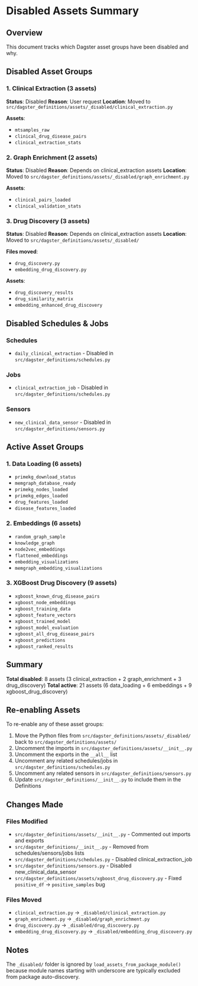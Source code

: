 # Disabled Assets Summary

## Overview

This document tracks which Dagster asset groups have been disabled and why.

## Disabled Asset Groups

### 1. Clinical Extraction (3 assets)
**Status**: Disabled
**Reason**: User request
**Location**: Moved to `src/dagster_definitions/assets/_disabled/clinical_extraction.py`

**Assets**:
- `mtsamples_raw`
- `clinical_drug_disease_pairs`
- `clinical_extraction_stats`

### 2. Graph Enrichment (2 assets)
**Status**: Disabled
**Reason**: Depends on clinical_extraction assets
**Location**: Moved to `src/dagster_definitions/assets/_disabled/graph_enrichment.py`

**Assets**:
- `clinical_pairs_loaded`
- `clinical_validation_stats`

### 3. Drug Discovery (3 assets)
**Status**: Disabled
**Reason**: Depends on clinical_extraction assets
**Location**: Moved to `src/dagster_definitions/assets/_disabled/`

**Files moved**:
- `drug_discovery.py`
- `embedding_drug_discovery.py`

**Assets**:
- `drug_discovery_results`
- `drug_similarity_matrix`
- `embedding_enhanced_drug_discovery`

## Disabled Schedules & Jobs

### Schedules
- `daily_clinical_extraction` - Disabled in `src/dagster_definitions/schedules.py`

### Jobs
- `clinical_extraction_job` - Disabled in `src/dagster_definitions/schedules.py`

### Sensors
- `new_clinical_data_sensor` - Disabled in `src/dagster_definitions/sensors.py`

## Active Asset Groups

### 1. Data Loading (6 assets)
- `primekg_download_status`
- `memgraph_database_ready`
- `primekg_nodes_loaded`
- `primekg_edges_loaded`
- `drug_features_loaded`
- `disease_features_loaded`

### 2. Embeddings (6 assets)
- `random_graph_sample`
- `knowledge_graph`
- `node2vec_embeddings`
- `flattened_embeddings`
- `embedding_visualizations`
- `memgraph_embedding_visualizations`

### 3. XGBoost Drug Discovery (9 assets)
- `xgboost_known_drug_disease_pairs`
- `xgboost_node_embeddings`
- `xgboost_training_data`
- `xgboost_feature_vectors`
- `xgboost_trained_model`
- `xgboost_model_evaluation`
- `xgboost_all_drug_disease_pairs`
- `xgboost_predictions`
- `xgboost_ranked_results`

## Summary

**Total disabled**: 8 assets (3 clinical_extraction + 2 graph_enrichment + 3 drug_discovery)
**Total active**: 21 assets (6 data_loading + 6 embeddings + 9 xgboost_drug_discovery)

## Re-enabling Assets

To re-enable any of these asset groups:

1. Move the Python files from `src/dagster_definitions/assets/_disabled/` back to `src/dagster_definitions/assets/`
2. Uncomment the imports in `src/dagster_definitions/assets/__init__.py`
3. Uncomment the exports in the `__all__` list
4. Uncomment any related schedules/jobs in `src/dagster_definitions/schedules.py`
5. Uncomment any related sensors in `src/dagster_definitions/sensors.py`
6. Update `src/dagster_definitions/__init__.py` to include them in the Definitions

## Changes Made

### Files Modified
- `src/dagster_definitions/assets/__init__.py` - Commented out imports and exports
- `src/dagster_definitions/__init__.py` - Removed from schedules/sensors/jobs lists
- `src/dagster_definitions/schedules.py` - Disabled clinical_extraction_job
- `src/dagster_definitions/sensors.py` - Disabled new_clinical_data_sensor
- `src/dagster_definitions/assets/xgboost_drug_discovery.py` - Fixed `positive_df` → `positive_samples` bug

### Files Moved
- `clinical_extraction.py` → `_disabled/clinical_extraction.py`
- `graph_enrichment.py` → `_disabled/graph_enrichment.py`
- `drug_discovery.py` → `_disabled/drug_discovery.py`
- `embedding_drug_discovery.py` → `_disabled/embedding_drug_discovery.py`

## Notes

The `_disabled/` folder is ignored by `load_assets_from_package_module()` because module names starting with underscore are typically excluded from package auto-discovery.
